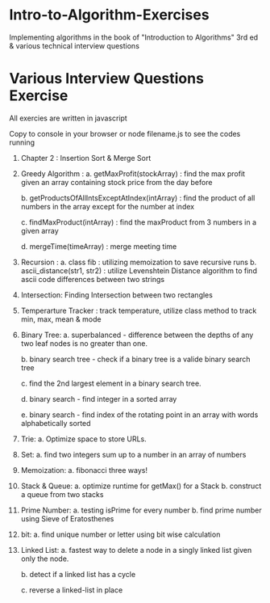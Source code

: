 # Intro-to-Algorithm-Exercises
Implementing algorithms in the book of "Introduction to Algorithms" 3rd ed
& various technical interview questions

# Various Interview Questions Exercise

All exercies are written in javascript

Copy to console in your browser or node filename.js to see the codes running

1. Chapter 2 : Insertion Sort & Merge Sort

2. Greedy Algorithm : 
	a. getMaxProfit(stockArray) : find the max profit given an array containing stock price from the day before

	b. getProductsOfAllIntsExceptAtIndex(intArray) : find the product of all numbers in the array except for the number at index

	c. findMaxProduct(intArray) : find the maxProduct from 3 numbers in a given array

	d. mergeTime(timeArray) : merge meeting time

3. Recursion :
	a. class fib : utilizing memoization to save recursive runs
	b. ascii_distance(str1, str2) : utilize Levenshtein Distance algorithm to find ascii code differences between two strings

4.	Intersection: Finding Intersection between two rectangles

5. 	Temperarture Tracker : track temperature, utilize class method to track min, max, mean & mode

6. Binary Tree:
	a. superbalanced - difference between the depths of any two leaf nodes is no greater than one.

	b. binary search tree - check if a binary tree is a valide binary search tree

	c. find the 2nd largest element in a binary search tree.

	d. binary search - find integer in a sorted array

	e. binary search - find index of the rotating point in an array with words alphabetically sorted

7. Trie:
	a. Optimize space to store URLs.

8. Set:
	a. find two integers sum up to a number in an array of numbers

9. Memoization:
	a. fibonacci three ways!

10. Stack & Queue:
	a. optimize runtime for getMax() for a Stack
	b. construct a queue from two stacks

11. Prime Number:
	a. testing isPrime for every number
	b. find prime number using Sieve of Eratosthenes

12. bit:
	a. find unique number or letter using bit wise calculation

13. Linked List:
	a. fastest way to delete a node in a singly linked list given only the node.

	b. detect if a linked list has a cycle

	c. reverse a linked-list in place